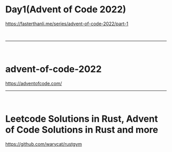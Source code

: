 # Day1(Advent of Code 2022)

https://fasterthanli.me/series/advent-of-code-2022/part-1


<br>

<hr>

<br>

# advent-of-code-2022

https://adventofcode.com/

<hr>

<br>

# Leetcode Solutions in Rust, Advent of Code Solutions in Rust and more

https://github.com/warycat/rustgym

